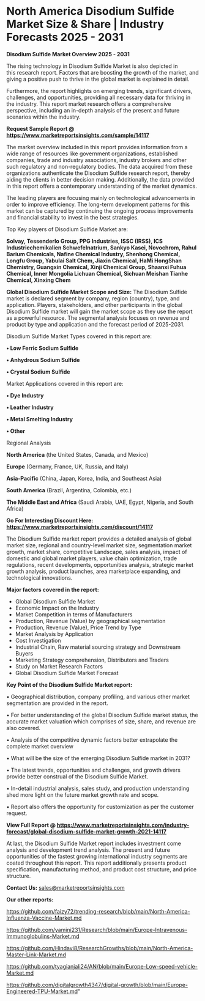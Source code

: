  # North America Disodium Sulfide Market Size & Share | Industry Forecasts 2025 - 2031

<Strong> Disodium Sulfide Market Overview 2025 - 2031</strong>

The rising technology in Disodium Sulfide Market is also depicted in this research report. Factors that are boosting the growth of the market, and giving a positive push to thrive in the global market is explained in detail.

Furthermore, the report highlights on emerging trends, significant drivers, challenges, and opportunities, providing all necessary data for thriving in the industry. This report market research offers a comprehensive perspective, including an in-depth analysis of the present and future scenarios within the industry.

<strong>Request Sample Report @ <a href=https://www.marketreportsinsights.com/sample/14117>https://www.marketreportsinsights.com/sample/14117</a></strong>

The market overview included in this report provides information from a wide range of resources like government organizations, established companies, trade and industry associations, industry brokers and other such regulatory and non-regulatory bodies. The data acquired from these organizations authenticate the Disodium Sulfide research report, thereby aiding the clients in better decision making. Additionally, the data provided in this report offers a contemporary understanding of the market dynamics.

The leading players are focusing mainly on technological advancements in order to improve efficiency. The long-term development patterns for this market can be captured by continuing the ongoing process improvements and financial stability to invest in the best strategies.

Top Key players of Disodium Sulfide Market are:

<strong>Solvay, Tessenderlo Group, PPG Industries, ISSC (IRSS), ICS Industriechemikalien Schwefelnatrium, Sankyo Kasei, Novochrom, Rahul Barium Chemicals, Nafine Chemical Industry, Shenhong Chemical, Longfu Group, Yabulai Salt Chem, Jiaxin Chemical, HaMi HongShan Chemistry, Guangxin Chemical, Xinji Chemical Group, Shaanxi Fuhua Chemical, Inner Mongolia Lichuan Chemical, Sichuan Meishan Tianhe Chemical, Xinxing Chem</strong>

<strong><b>Global Disodium Sulfide Market Scope and Size:</b></strong>
The Disodium Sulfide market is declared segment by company, region (country), type, and application. Players, stakeholders, and other participants in the global Disodium Sulfide market will gain the market scope as they use the report as a powerful resource. The segmental analysis focuses on revenue and product by type and application and the forecast period of 2025-2031.

Disodium Sulfide Market Types covered in this report are:

<strong>• Low Ferric Sodium Sulfide

• Anhydrous Sodium Sulfide

• Crystal Sodium Sulfide</strong>

Market Applications covered in this report are:

<strong>• Dye Industry

• Leather Industry

• Metal Smelting Industry

• Other</strong> 

Regional Analysis

<strong>North America</strong> (the United States, Canada, and Mexico)

<strong>Europe</strong> (Germany, France, UK, Russia, and Italy)

<strong>Asia-Pacific</strong> (China, Japan, Korea, India, and Southeast Asia)

<strong>South America</strong> (Brazil, Argentina, Colombia, etc.)

<strong>The Middle East and Africa</strong> (Saudi Arabia, UAE, Egypt, Nigeria, and South Africa)

<strong>Go For Interesting Discount Here: <a href=https://www.marketreportsinsights.com/discount/14117>https://www.marketreportsinsights.com/discount/14117</a></strong>

The Disodium Sulfide market report provides a detailed analysis of global market size, regional and country-level market size, segmentation market growth, market share, competitive Landscape, sales analysis, impact of domestic and global market players, value chain optimization, trade regulations, recent developments, opportunities analysis, strategic market growth analysis, product launches, area marketplace expanding, and technological innovations.

<strong><b>Major factors covered in the report:</b></strong>
<ul>
  <li>Global Disodium Sulfide Market </li>
  <li>Economic Impact on the Industry</li>
  <li>Market Competition in terms of Manufacturers</li>
  <li>Production, Revenue (Value) by geographical segmentation</li>
  <li>Production, Revenue (Value), Price Trend by Type</li>
  <li>Market Analysis by Application</li>
  <li>Cost Investigation</li>
  <li>Industrial Chain, Raw material sourcing strategy and Downstream Buyers</li>
  <li>Marketing Strategy comprehension, Distributors and Traders</li>
  <li>Study on Market Research Factors</li>
  <li>Global Disodium Sulfide Market Forecast</li>
</ul>

<strong><b>Key Point of the Disodium Sulfide Market report:</b></strong>

• Geographical distribution, company profiling, and various other market segmentation are provided in the report.

• For better understanding of the global Disodium Sulfide market status, the accurate market valuation which comprises of size, share, and revenue are also covered.

• Analysis of the competitive dynamic factors better extrapolate the complete market overview

• What will be the size of the emerging Disodium Sulfide market in 2031?

• The latest trends, opportunities and challenges, and growth drivers provide better construal of the Disodium Sulfide Market.

• In-detail industrial analysis, sales study, and production understanding shed more light on the future market growth rate and scope.

• Report also offers the opportunity for customization as per the customer request.

<strong><b>View Full Report @ <a href=https://www.marketreportsinsights.com/industry-forecast/global-disodium-sulfide-market-growth-2021-14117>https://www.marketreportsinsights.com/industry-forecast/global-disodium-sulfide-market-growth-2021-14117</a></b></strong>


At last, the Disodium Sulfide Market report includes investment come analysis and development trend analysis. The present and future opportunities of the fastest growing international industry segments are coated throughout this report. This report additionally presents product specification, manufacturing method, and product cost structure, and price structure.

<strong>Contact Us:</strong>
sales@marketreportsinsights.com

<strong>Our other reports:</strong>

<a href=https://github.com/faizy72/trending-research/blob/main/North-America-Influenza-Vaccine-Market.md>https://github.com/faizy72/trending-research/blob/main/North-America-Influenza-Vaccine-Market.md</a>

<a href=https://github.com/yamini231/Research/blob/main/Europe-Intravenous-Immunoglobulins-Market.md>https://github.com/yamini231/Research/blob/main/Europe-Intravenous-Immunoglobulins-Market.md</a>

<a href=https://github.com/Hindavi8/ResearchGrowths/blob/main/North-America-Master-Link-Market.md>https://github.com/Hindavi8/ResearchGrowths/blob/main/North-America-Master-Link-Market.md</a>

<a href=https://github.com/tyagianjali24/AN/blob/main/Europe-Low-speed-vehicle-Market.md>https://github.com/tyagianjali24/AN/blob/main/Europe-Low-speed-vehicle-Market.md</a>

<a href=https://github.com/digitalgrowth4347/digital-growth/blob/main/Europe-Engineered-TPU-Market.md>https://github.com/digitalgrowth4347/digital-growth/blob/main/Europe-Engineered-TPU-Market.md</a>"
